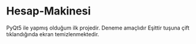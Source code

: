 # Hesap-Makinesi
PyQt5 ile yapmış olduğum ilk projedir.
Deneme amaçlıdır
Eşittir tuşuna çift tıklandığında ekran temizlenmektedir.
